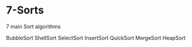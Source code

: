 # 7-Sorts
7 main Sort algorithms

BubbleSort
ShellSort
SelectSort
InsertSort
QuickSort
MergeSort
HeapSort
